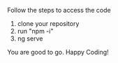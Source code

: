 
Follow the steps to access the code

1. clone your repository
2. run "npm -i"
3. ng serve


You are good to go. Happy Coding!
